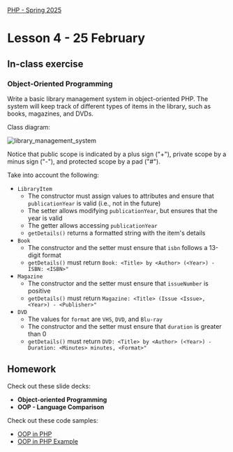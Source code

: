 [PHP - Spring 2025](https://github.com/arturomorarioja-kea/WD_PHP_F25/blob/main/README.md)

# Lesson 4 - 25 February

## In-class exercise

### Object-Oriented Programming
Write a basic library management system in object-oriented PHP. The system will keep track of different types of items in the library, such as books, magazines, and DVDs.

Class diagram:

![library_management_system](https://github.com/user-attachments/assets/35927aeb-8963-4571-b81d-35ebe22300a5)

Notice that public scope is indicated by a plus sign ("+"), private scope by a minus sign ("-"), and protected scope by a pad ("#").

Take into account the following:
- `LibraryItem`
  - The constructor must assign values to attributes and ensure that `publicationYear` is valid (i.e., not in the future)
  - The setter allows modifying `publicationYear`, but ensures that the year is valid
  - The getter allows accessing `publicationYear`
  - `getDetails()` returns a formatted string with the item's details
- `Book`
  - The constructor and the setter must ensure that `isbn` follows a 13-digit format
  - `getDetails()` must return `Book: <Title> by <Author> (<Year>) - ISBN: <ISBN>"`
- `Magazine`
  - The constructor and the setter must ensure that `issueNumber` is positive
  - `getDetails()` must return `Magazine: <Title> (Issue <Issue>, <Year>) - <Publisher>"`
- `DVD`
  - The values for `format` are `VHS`, `DVD`, and `Blu-ray`
  - The constructor and the setter must ensure that `duration` is greater than 0
  - `getDetails()` must return `DVD: <Title> by <Author> (<Year>) - Duration: <Minutes> minutes, <Format>"`

[Proposed solution(https://github.com/arturomorarioja/php_oop_library)]: #

## Homework
Check out these slide decks:
- **Object-oriented Programming**
- **OOP - Language Comparison**

Check out these code samples:
- [OOP in PHP](https://github.com/arturomorarioja/php_oop)
- [OOP in PHP Example](https://github.com/arturomorarioja/php_oop_example)

[Expand the library management system:]: #
[- Add a `borrow()` and a `returnItem()` method to mark an item as borrowed or available]: #
[- Implement a `Library` class that stores a collection of books, magazines, and DVDs and allows adding items and returning a list of items.]: #
[- Example of usage and output: index.php(https://github.com/arturomorarioja-kea/WD_PHP_F25/blob/main/Lesson04/index.php), output.htm(https://github.com/arturomorarioja-kea/WD_PHP_F25/blob/main/Lesson04/output.htm)]: #
